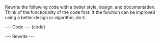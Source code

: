 Rewrite the following code with a better style, design, and documentation.
Think of the functionality of the code first.
If the function can be improved using a better design or algorithm, do it.

--- Code ---
{code}

--- Rewrite ---
